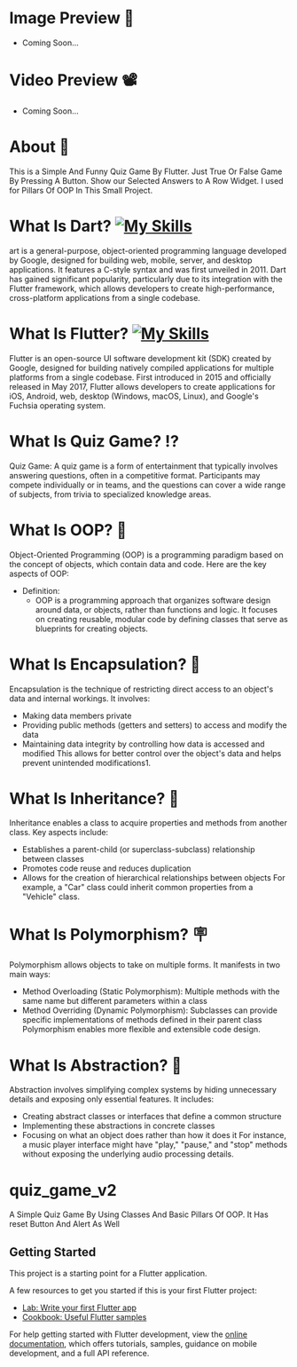 # Image Preview 📸
- Coming Soon...

# Video Preview 📽️
- Coming Soon...

# About 📲
This is a Simple And Funny Quiz Game By Flutter. Just True Or False Game By Pressing A Button. Show our Selected Answers to A Row Widget. I used for Pillars Of OOP In This Small Project.

# What Is Dart? [![My Skills](https://skillicons.dev/icons?i=dart)](https://skillicons.dev)
art is a general-purpose, object-oriented programming language developed by Google, designed for building web, mobile, server, and desktop applications. It features a C-style syntax and was first unveiled in 2011. Dart has gained significant popularity, particularly due to its integration with the Flutter framework, which allows developers to create high-performance, cross-platform applications from a single codebase.

# What Is Flutter? [![My Skills](https://skillicons.dev/icons?i=flutter)](https://skillicons.dev)
Flutter is an open-source UI software development kit (SDK) created by Google, designed for building natively compiled applications for multiple platforms from a single codebase. First introduced in 2015 and officially released in May 2017, Flutter allows developers to create applications for iOS, Android, web, desktop (Windows, macOS, Linux), and Google's Fuchsia operating system.

# What Is Quiz Game? ⁉️
Quiz Game: A quiz game is a form of entertainment that typically involves answering questions, often in a competitive format. Participants may compete individually or in teams, and the questions can cover a wide range of subjects, from trivia to specialized knowledge areas.

# What Is OOP? 🔘
Object-Oriented Programming (OOP) is a programming paradigm based on the concept of objects, which contain data and code. Here are the key aspects of OOP:

- Definition:
  - OOP is a programming approach that organizes software design around data, or objects, rather than functions and logic. It focuses on creating reusable, modular code by defining classes that serve as blueprints for creating objects.

# What Is Encapsulation? 💊
Encapsulation is the technique of restricting direct access to an object's data and internal workings. It involves:
- Making data members private
- Providing public methods (getters and setters) to access and modify the data
- Maintaining data integrity by controlling how data is accessed and modified
This allows for better control over the object's data and helps prevent unintended modifications1.

# What Is Inheritance? 🎅
Inheritance enables a class to acquire properties and methods from another class. Key aspects include:
- Establishes a parent-child (or superclass-subclass) relationship between classes
- Promotes code reuse and reduces duplication
- Allows for the creation of hierarchical relationships between objects
For example, a "Car" class could inherit common properties from a "Vehicle" class.

# What Is Polymorphism? 🪧
Polymorphism allows objects to take on multiple forms. It manifests in two main ways:
- Method Overloading (Static Polymorphism): Multiple methods with the same name but different parameters within a class
- Method Overriding (Dynamic Polymorphism): Subclasses can provide specific implementations of methods defined in their parent class
Polymorphism enables more flexible and extensible code design.

# What Is Abstraction? 💢
Abstraction involves simplifying complex systems by hiding unnecessary details and exposing only essential features. It includes:
- Creating abstract classes or interfaces that define a common structure
- Implementing these abstractions in concrete classes
- Focusing on what an object does rather than how it does it
For instance, a music player interface might have "play," "pause," and "stop" methods without exposing the underlying audio processing details.

# quiz_game_v2

A Simple Quiz Game By Using Classes And Basic Pillars Of OOP. It Has reset Button And Alert As Well

## Getting Started

This project is a starting point for a Flutter application.

A few resources to get you started if this is your first Flutter project:

- [Lab: Write your first Flutter app](https://docs.flutter.dev/get-started/codelab)
- [Cookbook: Useful Flutter samples](https://docs.flutter.dev/cookbook)

For help getting started with Flutter development, view the
[online documentation](https://docs.flutter.dev/), which offers tutorials,
samples, guidance on mobile development, and a full API reference.
